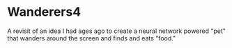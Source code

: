# Wanderers4
A revisit of an idea I had ages ago to create a neural network powered "pet" that wanders around the screen and finds and eats "food."
